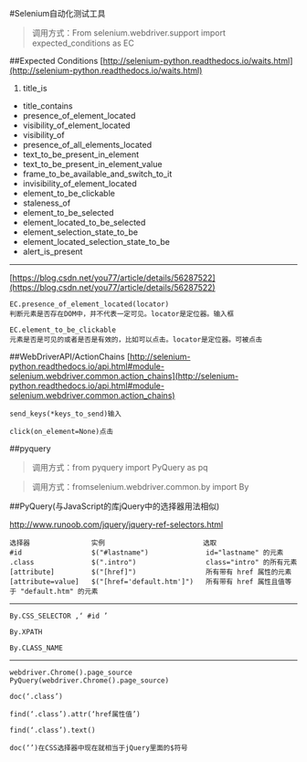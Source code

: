 
#Selenium自动化测试工具

>调用方式：From selenium.webdriver.support import expected_conditions as EC



##Expected Conditions
[http://selenium-python.readthedocs.io/waits.html](http://selenium-python.readthedocs.io/waits.html)


1.	title_is
+	title_contains
+	presence_of_element_located
+	visibility_of_element_located
+	visibility_of
+	presence_of_all_elements_located
+	text_to_be_present_in_element
+	text_to_be_present_in_element_value
+	frame_to_be_available_and_switch_to_it
+	invisibility_of_element_located			
+	element_to_be_clickable
+	staleness_of
+	element_to_be_selected
+	element_located_to_be_selected
+	element_selection_state_to_be
+	element_located_selection_state_to_be
+	alert_is_present

***
[https://blog.csdn.net/you77/article/details/56287522](https://blog.csdn.net/you77/article/details/56287522)

	EC.presence_of_element_located(locator)
	判断元素是否存在DOM中，并不代表一定可见。locator是定位器。输入框

	EC.element_to_be_clickable
	元素是否是可见的或者是否是有效的，比如可以点击。locator是定位器。可被点击

##WebDriverAPI/ActionChains
[http://selenium-python.readthedocs.io/api.html#module-selenium.webdriver.common.action_chains](http://selenium-python.readthedocs.io/api.html#module-selenium.webdriver.common.action_chains)

	send_keys(*keys_to_send)输入

	click(on_element=None)点击

##pyquery

>调用方式：from pyquery import PyQuery as pq

>调用方式：fromselenium.webdriver.common.by import By

##PyQuery(与JavaScript的库jQuery中的选择器用法相似)

<http://www.runoob.com/jquery/jquery-ref-selectors.html>


	选择器	      	 	  实例						选取
	#id					$("#lastname")				id="lastname" 的元素
	.class  			$(".intro")					class="intro" 的所有元素
	[attribute] 		$("[href]")					所有带有 href 属性的元素
	[attribute=value]	$("[href='default.htm']")   所有带有 href 属性且值等于 "default.htm" 的元素


***



	
	By.CSS_SELECTOR ,‘ #id ’

	By.XPATH

	By.CLASS_NAME
***
	
	webdriver.Chrome().page_source
	PyQuery(webdriver.Chrome().page_source)

	doc(‘.class’)

	find(‘.class’).attr(‘href属性值’)

	find(‘.class’).text()

	doc(‘’)在CSS选择器中现在就相当于jQuery里面的$符号

	


